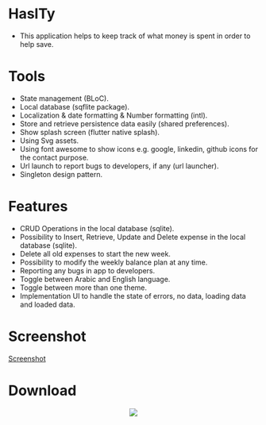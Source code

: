 # HaslTy
- This application helps to keep track of what money is spent in order to help save.

# Tools
  - State management (BLoC).
  - Local database (sqflite package).
  - Localization & date formatting & Number formatting (intl).
  - Store and retrieve persistence data easily (shared preferences).
  - Show splash screen (flutter native splash).
  - Using Svg assets.
  - Using font awesome to show icons e.g. google, linkedin, github icons for the contact purpose.
  - Url launch to report bugs to developers, if any (url launcher).
  - Singleton design pattern.


# Features
  - CRUD Operations in the local database (sqlite).
  - Possibility to Insert, Retrieve, Update and Delete expense in the local database (sqlite).
  - Delete all old expenses to start the new week.
  - Possibility to modify the weekly balance plan at any time.
  - Reporting any bugs in app to developers.
  - Toggle between Arabic and English language.
  - Toggle between more than one theme.
  - Implementation UI to handle the state of errors, no data, loading data and loaded data.


# Screenshot
<!-- https://user-images.githubusercontent.com/79117370/137592363-e8af1c51-596c-4080-85a7-2c872ad65733.mp4 -->

<a href="https://youtu.be/Ko-redI1tcI" alt="App screenshot" title="Screenshot">Screenshot</a>


# Download

<div align="center" width="200px" height="40px">
  <a href="https://github.com/AhmedKhairyM0/haslty/blob/main/build/app/outputs/flutter-apk/haslty-apk.zip?raw=true">
  <img src="https://user-images.githubusercontent.com/79117370/137596989-1d05323f-42d2-4f8e-b38b-56a48a884cef.png"/>
  </a>
</div>


